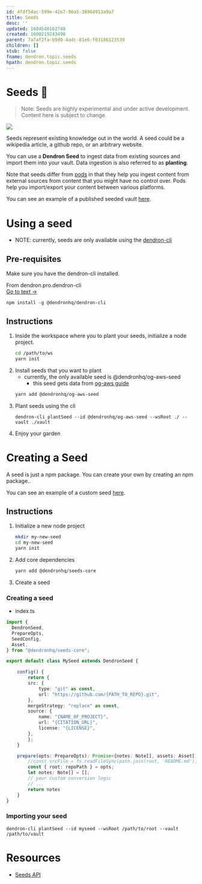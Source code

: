 ```yaml
---
id: 4fdf54ac-599e-42e7-90a5-38964913a9a7
title: Seeds
desc: ''
updated: 1604540162748
created: 1600219243498
parent: 7a7af2fa-b9d0-4adc-81e6-f03186123539
children: []
stub: false
fname: dendron.topic.seeds
hpath: dendron.topic.seeds
---
```

# Seeds 🚧

> Note: Seeds are highly experimental and under active development. Content here is subject to change.

![](https://foundation-prod-assetspublic53c57cce-8cpvgjldwysl.s3-us-west-2.amazonaws.com/assets/images/seeds.png)

Seeds represent existing knowledge out in the world. A seed could be a wikipedia article, a github repo, or an arbitrary website. 

You can use a **Dendron Seed** to ingest data from existing sources and import them into your vault. Data ingestion is also referred to as **planting**.

Note that seeds differ from [pods](66727a39-d0a7-449b-a10d-f6c438185d7f) in that they help you ingest content from external sources from content that you might have no control over. Pods help you import/export your content between various platforms.

You can see an example of a published seeded vault [here](https://aws.dendron.so/).

# Using a seed

- NOTE: currently, seeds are only available using the [dendron-cli](8b03ed06-4f46-46e0-8652-c6abf2266a79)

## Pre-requisites

Make sure you have the dendron-cli installed.

<div class="portal-container">
<div class="portal-head">
<div class="portal-backlink" >
<div class="portal-title">From <span class="portal-text-title">dendron.pro.dendron-cli</span></div>
<a href="8b03ed06-4f46-46e0-8652-c6abf2266a79.html" class="portal-arrow">Go to text <span class="right-arrow">→</span></a>
</div>
</div>
<div id="portal-parent-anchor" class="portal-parent" markdown="1">
<div class="portal-parent-fader-top"></div>
<div class="portal-parent-fader-bottom"></div>        
  

```
npm install -g @dendronhq/dendron-cli
```

</div>    
</div>

## Instructions

1. Inside the workspace where you to plant your seeds, initialize a node project.
   ```sh
   cd /path/to/ws
   yarn init
   ```
2. Install seeds that you want to plant
   - currently, the only available seed is @dendronhq/og-aws-seed
     - this seed gets data from [og-aws guide](https://github.com/open-guides/og-aws)
   ```sh
   yarn add @dendronhq/og-aws-seed
   ```
3. Plant seeds using the cli
   ```
   dendron-cli plantSeed --id @dendronhq/og-aws-seed --wsRoot ./ --vault ./vault
   ```
4. Enjoy your garden

# Creating a Seed

A seed is just a npm package. You can create your own by creating an npm package..

You can see an example of a custom seed [here](https://github.com/dendronhq/seeds.aws/tree/master/packages/og-aws-seed).

## Instructions

1. Initialize a new node project
   ```sh
   mkdir my-new-seed
   cd my-new-seed
   yarn init
   ```
2. Add core dependencies
   ```sh
   yarn add @dendronhq/seeds-core
   ```
3. Create a seed

### Creating a seed

- index.ts

```ts
import {
  DendronSeed,
  PrepareOpts,
  SeedConfig,
  Asset,
} from "@dendronhq/seeds-core";

export default class MySeed extends DendronSeed {

    config() {
        return {
        src: {
            type: "git" as const,
            url: "https://github.com/{PATH_TO_REPO}.git",
        },
        mergeStrategy: "replace" as const,
        source: {
            name: "{NAME_OF_PROJECT}",
            url: "{CITATION_URL}",
            license: "{LICENSE}",
        },
        };
    }

    prepare(opts: PrepareOpts): Promise<{notes: Note[], assets: Asset[]}> {
        //const srcFile = fs.readFileSync(path.join(root, 'README.md'), { encoding: "utf8" });
        const { root: repoPath } = opts;
        let notes: Note[] = [];
        // your custom conversion logic
        // ...
        return notes
    }
}
```

### Importing your seed

```
dendron-cli plantSeed --id myseed --wsRoot /path/to/root --vault /path/to/vault
```

# Resources

- [Seeds API](08a917a9-31f1-434d-bc7f-71dce2b63a27)

